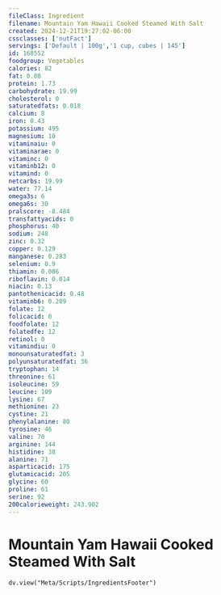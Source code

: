 ```yaml
---
fileClass: Ingredient
filename: Mountain Yam Hawaii Cooked Steamed With Salt
created: 2024-12-21T19:27:02-06:00
cssclasses: ['nutFact']
servings: ['Default | 100g','1 cup, cubes | 145']
id: 168552
foodgroup: Vegetables
calories: 82
fat: 0.08
protein: 1.73
carbohydrate: 19.99
cholesterol: 0
saturatedfats: 0.018
calcium: 8
iron: 0.43
potassium: 495
magnesium: 10
vitaminaiu: 0
vitaminarae: 0
vitaminc: 0
vitaminb12: 0
vitamind: 0
netcarbs: 19.99
water: 77.14
omega3s: 6
omega6s: 30
pralscore: -8.484
transfattyacids: 0
phosphorus: 40
sodium: 248
zinc: 0.32
copper: 0.129
manganese: 0.283
selenium: 0.9
thiamin: 0.086
riboflavin: 0.014
niacin: 0.13
pantothenicacid: 0.48
vitaminb6: 0.209
folate: 12
folicacid: 0
foodfolate: 12
folatedfe: 12
retinol: 0
vitamindiu: 0
monounsaturatedfat: 3
polyunsaturatedfat: 36
tryptophan: 14
threonine: 61
isoleucine: 59
leucine: 109
lysine: 67
methionine: 23
cystine: 21
phenylalanine: 80
tyrosine: 46
valine: 70
arginine: 144
histidine: 38
alanine: 71
asparticacid: 175
glutamicacid: 205
glycine: 60
proline: 61
serine: 92
200calorieweight: 243.902
---
```


# Mountain Yam Hawaii Cooked Steamed With Salt

```dataviewjs
dv.view("Meta/Scripts/IngredientsFooter")
```